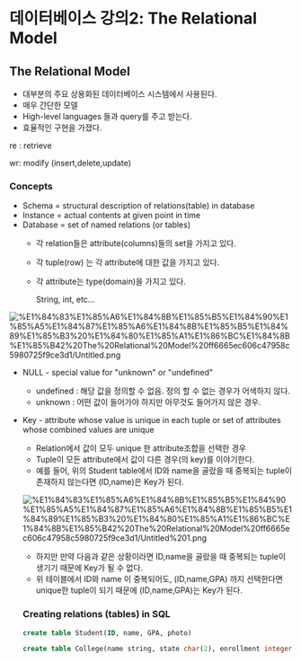 # 데이터베이스 강의2: The Relational Model

## The Relational Model

- 대부분의 주요 상용화된 데이터베이스 시스템에서 사용된다.
- 매우 간단한 모델
- High-level languages 들과 query를 주고 받는다.
- 효율적인 구현을 가졌다.

re : retrieve

wr: modify (insert,delete,update)

### Concepts

- Schema = structural description of relations(table) in database
- Instance = actual contents at given point in time
- Database = set of named relations (or tables)
    - 각 relation들은 attribute(columns)들의 set을 가지고 있다.
    - 각 tuple(row) 는 각 attribute에 대한 값을 가지고 있다.
    - 각 attribute는 type(domain)을 가지고 있다.

        String, int, etc...

![%E1%84%83%E1%85%A6%E1%84%8B%E1%85%B5%E1%84%90%E1%85%A5%E1%84%87%E1%85%A6%E1%84%8B%E1%85%B5%E1%84%89%E1%85%B3%20%E1%84%80%E1%85%A1%E1%86%BC%E1%84%8B%E1%85%B42%20The%20Relational%20Model%20ff6665ec606c47958c5980725f9ce3d1/Untitled.png](%E1%84%83%E1%85%A6%E1%84%8B%E1%85%B5%E1%84%90%E1%85%A5%E1%84%87%E1%85%A6%E1%84%8B%E1%85%B5%E1%84%89%E1%85%B3%20%E1%84%80%E1%85%A1%E1%86%BC%E1%84%8B%E1%85%B42%20The%20Relational%20Model%20ff6665ec606c47958c5980725f9ce3d1/Untitled.png)

- NULL - special value for "unknown" or "undefined"
    - undefined : 해당 값을 정의할 수 없음. 정의 할 수 없는 경우가 어색하지 않다.
    - unknown : 어떤 값이 들어가야 하지만 아무것도 들어가지 않은 경우.

- Key - attribute whose value is unique in each tuple or set of attributes whose combined values are unique
    - Relation에서 값이 모두 unique 한 attribute조합을 선택한 경우
    - Tuple이 모든 attribute에서 값이 다른 경우(의 key)를 이야기한다.
    - 예를 들어, 위의 Student table에서 ID와 name을 골랐을 때 중복되는 tuple이 존재하지 않는다면 (ID,name)은 Key가 된다.

    ![%E1%84%83%E1%85%A6%E1%84%8B%E1%85%B5%E1%84%90%E1%85%A5%E1%84%87%E1%85%A6%E1%84%8B%E1%85%B5%E1%84%89%E1%85%B3%20%E1%84%80%E1%85%A1%E1%86%BC%E1%84%8B%E1%85%B42%20The%20Relational%20Model%20ff6665ec606c47958c5980725f9ce3d1/Untitled%201.png](%E1%84%83%E1%85%A6%E1%84%8B%E1%85%B5%E1%84%90%E1%85%A5%E1%84%87%E1%85%A6%E1%84%8B%E1%85%B5%E1%84%89%E1%85%B3%20%E1%84%80%E1%85%A1%E1%86%BC%E1%84%8B%E1%85%B42%20The%20Relational%20Model%20ff6665ec606c47958c5980725f9ce3d1/Untitled%201.png)

    - 하지만 만약  다음과 같은 상황이라면 ID,name을 골랐을 때 중복되는 tuple이 생기기 때문에 Key가 될 수 없다.
    - 위 테이블에서 ID와 name 이 중복되어도, (ID,name,GPA) 까지 선택한다면 unique한 tuple이 되기 때문에 (ID,name,GPA)는 Key가 된다.

    ### Creating relations (tables) in SQL

    ```sql
    create table Student(ID, name, GPA, photo)

    create table College(name string, state char(2), enrollment integer)
    ```

    ###